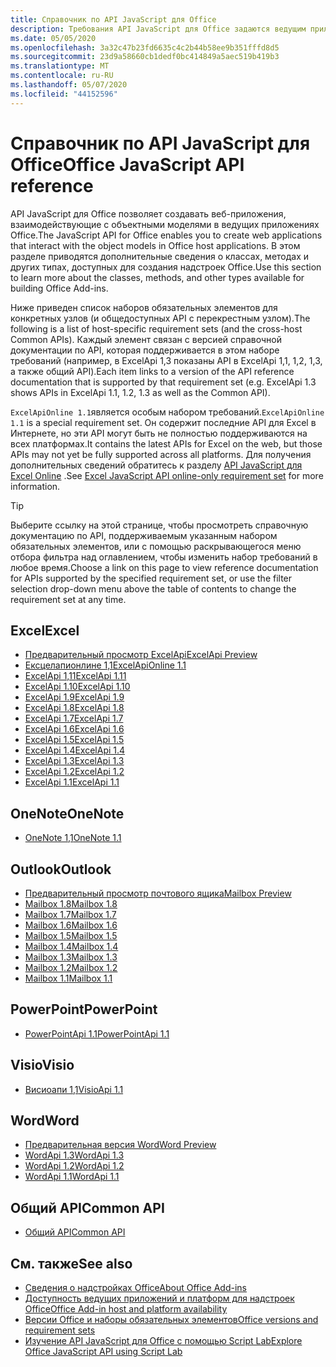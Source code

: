 ```yaml
---
title: Справочник по API JavaScript для Office
description: Требования API JavaScript для Office задаются ведущим приложением.
ms.date: 05/05/2020
ms.openlocfilehash: 3a32c47b23fd6635c4c2b44b58ee9b351fffd8d5
ms.sourcegitcommit: 23d9a58660cb1dedf0bc414849a5aec519b419b3
ms.translationtype: MT
ms.contentlocale: ru-RU
ms.lasthandoff: 05/07/2020
ms.locfileid: "44152596"
---
```

# <a name="office-javascript-api-reference"></a><span data-ttu-id="18321-103">Справочник по API JavaScript для Office</span><span class="sxs-lookup"><span data-stu-id="18321-103">Office JavaScript API reference</span></span>

<span data-ttu-id="18321-104">API JavaScript для Office позволяет создавать веб-приложения, взаимодействующие с объектными моделями в ведущих приложениях Office.</span><span class="sxs-lookup"><span data-stu-id="18321-104">The JavaScript API for Office enables you to create web applications that interact with the object models in Office host applications.</span></span> <span data-ttu-id="18321-105">В этом разделе приводятся дополнительные сведения о классах, методах и других типах, доступных для создания надстроек Office.</span><span class="sxs-lookup"><span data-stu-id="18321-105">Use this section to learn more about the classes, methods, and other types available for building Office Add-ins.</span></span>

<span data-ttu-id="18321-106">Ниже приведен список наборов обязательных элементов для конкретных узлов (и общедоступных API с перекрестным узлом).</span><span class="sxs-lookup"><span data-stu-id="18321-106">The following is a list of host-specific requirement sets (and the cross-host Common APIs).</span></span> <span data-ttu-id="18321-107">Каждый элемент связан с версией справочной документации по API, которая поддерживается в этом наборе требований (например, в ExcelApi 1,3 показаны API в ExcelApi 1,1, 1,2, 1,3, а также общий API).</span><span class="sxs-lookup"><span data-stu-id="18321-107">Each item links to a version of the API reference documentation that is supported by that requirement set (e.g. ExcelApi 1.3 shows APIs in ExcelApi 1.1, 1.2, 1.3 as well as the Common API).</span></span>

<span data-ttu-id="18321-108">`ExcelApiOnline 1.1`является особым набором требований.</span><span class="sxs-lookup"><span data-stu-id="18321-108">`ExcelApiOnline 1.1` is a special requirement set.</span></span> <span data-ttu-id="18321-109">Он содержит последние API для Excel в Интернете, но эти API могут быть не полностью поддерживаются на всех платформах.</span><span class="sxs-lookup"><span data-stu-id="18321-109">It contains the latest APIs for Excel on the web, but those APIs may not yet be fully supported across all platforms.</span></span> <span data-ttu-id="18321-110">Для получения дополнительных сведений обратитесь к разделу [API JavaScript для Excel Online](/office/dev/add-ins/reference/requirement-sets/excel-api-online-requirement-set) .</span><span class="sxs-lookup"><span data-stu-id="18321-110">See [Excel JavaScript API online-only requirement set](/office/dev/add-ins/reference/requirement-sets/excel-api-online-requirement-set) for more information.</span></span>

> [!TIP]
> <span data-ttu-id="18321-111">Выберите ссылку на этой странице, чтобы просмотреть справочную документацию по API, поддерживаемым указанным набором обязательных элементов, или с помощью раскрывающегося меню отбора фильтра над оглавлением, чтобы изменить набор требований в любое время.</span><span class="sxs-lookup"><span data-stu-id="18321-111">Choose a link on this page to view reference documentation for APIs supported by the specified requirement set, or use the filter selection drop-down menu above the table of contents to change the requirement set at any time.</span></span>

## <a name="excel"></a><span data-ttu-id="18321-112">Excel</span><span class="sxs-lookup"><span data-stu-id="18321-112">Excel</span></span>

- [<span data-ttu-id="18321-113">Предварительный просмотр ExcelApi</span><span class="sxs-lookup"><span data-stu-id="18321-113">ExcelApi Preview</span></span>](/javascript/api/excel?view=excel-js-preview)
- [<span data-ttu-id="18321-114">Ексцелапионлине 1,1</span><span class="sxs-lookup"><span data-stu-id="18321-114">ExcelApiOnline 1.1</span></span>](/javascript/api/excel?view=excel-js-online)
- [<span data-ttu-id="18321-115">ExcelApi 1,11</span><span class="sxs-lookup"><span data-stu-id="18321-115">ExcelApi 1.11</span></span>](/javascript/api/excel?view=excel-js-1.11)
- [<span data-ttu-id="18321-116">ExcelApi 1.10</span><span class="sxs-lookup"><span data-stu-id="18321-116">ExcelApi 1.10</span></span>](/javascript/api/excel?view=excel-js-1.10)
- [<span data-ttu-id="18321-117">ExcelApi 1.9</span><span class="sxs-lookup"><span data-stu-id="18321-117">ExcelApi 1.9</span></span>](/javascript/api/excel?view=excel-js-1.9)
- [<span data-ttu-id="18321-118">ExcelApi 1.8</span><span class="sxs-lookup"><span data-stu-id="18321-118">ExcelApi 1.8</span></span>](/javascript/api/excel?view=excel-js-1.8)
- [<span data-ttu-id="18321-119">ExcelApi 1.7</span><span class="sxs-lookup"><span data-stu-id="18321-119">ExcelApi 1.7</span></span>](/javascript/api/excel?view=excel-js-1.7)
- [<span data-ttu-id="18321-120">ExcelApi 1.6</span><span class="sxs-lookup"><span data-stu-id="18321-120">ExcelApi 1.6</span></span>](/javascript/api/excel?view=excel-js-1.6)
- [<span data-ttu-id="18321-121">ExcelApi 1.5</span><span class="sxs-lookup"><span data-stu-id="18321-121">ExcelApi 1.5</span></span>](/javascript/api/excel?view=excel-js-1.5)
- [<span data-ttu-id="18321-122">ExcelApi 1.4</span><span class="sxs-lookup"><span data-stu-id="18321-122">ExcelApi 1.4</span></span>](/javascript/api/excel?view=excel-js-1.4)
- [<span data-ttu-id="18321-123">ExcelApi 1.3</span><span class="sxs-lookup"><span data-stu-id="18321-123">ExcelApi 1.3</span></span>](/javascript/api/excel?view=excel-js-1.3)
- [<span data-ttu-id="18321-124">ExcelApi 1.2</span><span class="sxs-lookup"><span data-stu-id="18321-124">ExcelApi 1.2</span></span>](/javascript/api/excel?view=excel-js-1.2)
- [<span data-ttu-id="18321-125">ExcelApi 1.1</span><span class="sxs-lookup"><span data-stu-id="18321-125">ExcelApi 1.1</span></span>](/javascript/api/excel?view=excel-js-1.1)

## <a name="onenote"></a><span data-ttu-id="18321-126">OneNote</span><span class="sxs-lookup"><span data-stu-id="18321-126">OneNote</span></span>

- [<span data-ttu-id="18321-127">OneNote 1,1</span><span class="sxs-lookup"><span data-stu-id="18321-127">OneNote 1.1</span></span>](/javascript/api/onenote?view=onenote-js-1.1)

## <a name="outlook"></a><span data-ttu-id="18321-128">Outlook</span><span class="sxs-lookup"><span data-stu-id="18321-128">Outlook</span></span>

- [<span data-ttu-id="18321-129">Предварительный просмотр почтового ящика</span><span class="sxs-lookup"><span data-stu-id="18321-129">Mailbox Preview</span></span>](/javascript/api/outlook?view=outlook-js-preview)
- [<span data-ttu-id="18321-130">Mailbox 1.8</span><span class="sxs-lookup"><span data-stu-id="18321-130">Mailbox 1.8</span></span>](/javascript/api/outlook?view=outlook-js-1.8)
- [<span data-ttu-id="18321-131">Mailbox 1.7</span><span class="sxs-lookup"><span data-stu-id="18321-131">Mailbox 1.7</span></span>](/javascript/api/outlook?view=outlook-js-1.7)
- [<span data-ttu-id="18321-132">Mailbox 1.6</span><span class="sxs-lookup"><span data-stu-id="18321-132">Mailbox 1.6</span></span>](/javascript/api/outlook?view=outlook-js-1.6)
- [<span data-ttu-id="18321-133">Mailbox 1.5</span><span class="sxs-lookup"><span data-stu-id="18321-133">Mailbox 1.5</span></span>](/javascript/api/outlook?view=outlook-js-1.5)
- [<span data-ttu-id="18321-134">Mailbox 1.4</span><span class="sxs-lookup"><span data-stu-id="18321-134">Mailbox 1.4</span></span>](/javascript/api/outlook?view=outlook-js-1.4)
- [<span data-ttu-id="18321-135">Mailbox 1.3</span><span class="sxs-lookup"><span data-stu-id="18321-135">Mailbox 1.3</span></span>](/javascript/api/outlook?view=outlook-js-1.3)
- [<span data-ttu-id="18321-136">Mailbox 1.2</span><span class="sxs-lookup"><span data-stu-id="18321-136">Mailbox 1.2</span></span>](/javascript/api/outlook?view=outlook-js-1.2)
- [<span data-ttu-id="18321-137">Mailbox 1.1</span><span class="sxs-lookup"><span data-stu-id="18321-137">Mailbox 1.1</span></span>](/javascript/api/outlook?view=outlook-js-1.1)

## <a name="powerpoint"></a><span data-ttu-id="18321-138">PowerPoint</span><span class="sxs-lookup"><span data-stu-id="18321-138">PowerPoint</span></span>

- [<span data-ttu-id="18321-139">PowerPointApi 1.1</span><span class="sxs-lookup"><span data-stu-id="18321-139">PowerPointApi 1.1</span></span>](/javascript/api/powerpoint?view=powerpoint-js-1.1)

## <a name="visio"></a><span data-ttu-id="18321-140">Visio</span><span class="sxs-lookup"><span data-stu-id="18321-140">Visio</span></span>

- [<span data-ttu-id="18321-141">Висиоапи 1,1</span><span class="sxs-lookup"><span data-stu-id="18321-141">VisioApi 1.1</span></span>](/javascript/api/visio?view=visio-js-1.1)

## <a name="word"></a><span data-ttu-id="18321-142">Word</span><span class="sxs-lookup"><span data-stu-id="18321-142">Word</span></span>

- [<span data-ttu-id="18321-143">Предварительная версия Word</span><span class="sxs-lookup"><span data-stu-id="18321-143">Word Preview</span></span>](/javascript/api/word?view=word-js-preview)
- [<span data-ttu-id="18321-144">WordApi 1.3</span><span class="sxs-lookup"><span data-stu-id="18321-144">WordApi 1.3</span></span>](/javascript/api/word?view=word-js-1.3)
- [<span data-ttu-id="18321-145">WordApi 1.2</span><span class="sxs-lookup"><span data-stu-id="18321-145">WordApi 1.2</span></span>](/javascript/api/word?view=word-js-1.2)
- [<span data-ttu-id="18321-146">WordApi 1.1</span><span class="sxs-lookup"><span data-stu-id="18321-146">WordApi 1.1</span></span>](/javascript/api/word?view=word-js-1.1)

## <a name="common-api"></a><span data-ttu-id="18321-147">Общий API</span><span class="sxs-lookup"><span data-stu-id="18321-147">Common API</span></span>

- [<span data-ttu-id="18321-148">Общий API</span><span class="sxs-lookup"><span data-stu-id="18321-148">Common API</span></span>](/javascript/api/office?view=common-js)

## <a name="see-also"></a><span data-ttu-id="18321-149">См. также</span><span class="sxs-lookup"><span data-stu-id="18321-149">See also</span></span>

- [<span data-ttu-id="18321-150">Сведения о надстройках Office</span><span class="sxs-lookup"><span data-stu-id="18321-150">About Office Add-ins</span></span>](/office/dev/add-ins/overview)
- [<span data-ttu-id="18321-151">Доступность ведущих приложений и платформ для надстроек Office</span><span class="sxs-lookup"><span data-stu-id="18321-151">Office Add-in host and platform availability</span></span>](/office/dev/add-ins/overview/office-add-in-availability)
- [<span data-ttu-id="18321-152">Версии Office и наборы обязательных элементов</span><span class="sxs-lookup"><span data-stu-id="18321-152">Office versions and requirement sets</span></span>](/office/dev/add-ins/develop/office-versions-and-requirement-sets)
- [<span data-ttu-id="18321-153">Изучение API JavaScript для Office с помощью Script Lab</span><span class="sxs-lookup"><span data-stu-id="18321-153">Explore Office JavaScript API using Script Lab</span></span>](/office/dev/add-ins/overview/explore-with-script-lab)

